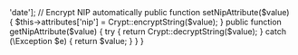 <?php
namespace App\Models;
use Illuminate\Database\Eloquent\Model;
use Illuminate\Support\Facades\Crypt;

class Teacher extends Model {
    protected $fillable = ['name', 'nip', 'email', 'phone', 'subject', 'join_date'];
    protected $casts = ['join_date' => 'date'];

    // Encrypt NIP automatically
    public function setNipAttribute($value) {
        $this->attributes['nip'] = Crypt::encryptString($value);
    }
    public function getNipAttribute($value) {
        try { return Crypt::decryptString($value); } 
        catch (\Exception $e) { return $value; }
    }
}

